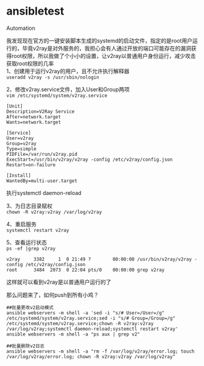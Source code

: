 # ansibletest
Automation

我发现现在官方的一键安装脚本生成的systemd的启动文件，指定的是root用户运行的，毕竟v2ray是对外服务的，我担心会有人通过开放的端口可能存在的漏洞获得root权限，所以我做了个小小的设置，让v2ray以普通用户身份运行，减少攻击获取root权限的几率  
1、创建用于运行v2ray的用户，且不允许执行解释器  
`useradd v2ray -s /usr/sbin/nologin`  

2、修改v2ray.service文件，加入User和Group两项  
`vim /etc/systemd/system/v2ray.service`  

```
[Unit]
Description=V2Ray Service
After=network.target
Wants=network.target

[Service]
User=v2ray
Group=v2ray
Type=simple
PIDFile=/var/run/v2ray.pid
ExecStart=/usr/bin/v2ray/v2ray -config /etc/v2ray/config.json
Restart=on-failure

[Install]
WantedBy=multi-user.target
```  
执行systemctl daemon-reload  

3、为日志目录赋权  
``chown -R v2ray:v2ray /var/log/v2ray``  

4、重启服务  
`systemctl restart v2ray`  

5、查看运行状态  
`ps -ef |grep v2ray`  
```
v2ray     3382     1  0 21:49 ?        00:00:00 /usr/bin/v2ray/v2ray -config /etc/v2ray/config.json
root      3484  2073  0 22:04 pts/0    00:00:00 grep v2ray
```  
这样就可以看到v2ray是以普通用户运行的了   


那么问题来了，如何push到所有小鸡？
```
##批量更改v2启动模式
ansible webservers -m shell -a 'sed -i "s/# User=/User=/g" /etc/systemd/system/v2ray.service;sed -i "s/# Group=/Group=/g" /etc/systemd/system/v2ray.service;chown -R v2ray:v2ray /var/log/v2ray;systemctl daemon-reload;systemctl restart v2ray'
ansible webservers -m shell -a "ps aux | grep v2"

##批量删除v2日志
ansible webservers -m shell -a "rm -f /var/log/v2ray/error.log; touch /var/log/v2ray/error.log; chown -R v2ray:v2ray /var/log/v2ray"
```  

